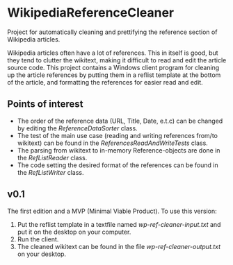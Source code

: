 # WikipediaReferenceCleaner
Project for automatically cleaning and prettifying the reference section of Wikipedia articles.

Wikipedia articles often have a lot of references. This in itself is good, but they tend to clutter the wikitext, making it difficult to read and edit the article source code.
This project contains a Windows client program for cleaning up the article references by putting them in a reflist template at the bottom of the article, and formatting the references for easier read and edit.

## Points of interest
* The order of the reference data (URL, Title, Date, e.t.c) can be changed by editing the *ReferenceDataSorter* class.
* The test of the main use case (reading and writing references from/to wikitext) can be found in the *ReferencesReadAndWriteTests* class.
* The parsing from wikitext to in-memory Reference-objects are done in the *RefListReader* class.
* The code setting the desired format of the references can be found in the *RefListWriter* class.

## v0.1
The first edition and a MVP (Minimal Viable Product). To use this version:
1. Put the reflist template in a textfile named *wp-ref-cleaner-input.txt* and put it on the desktop on your computer.
2. Run the client.
3. The cleaned wikitext can be found in the file *wp-ref-cleaner-output.txt* on your desktop.
